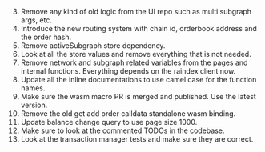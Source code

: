3. Remove any kind of old logic from the UI repo such as multi subgraph args, etc.
4. Introduce the new routing system with chain id, orderbook address and the order hash.
5. Remove activeSubgraph store dependency.
6. Look at all the store values and remove everything that is not needed.
7. Remove network and subgraph related variables from the pages and internal functions. Everything depends on the raindex client now.
8. Update all the inline documentations to use camel case for the function names.
10. Make sure the wasm macro PR is merged and published. Use the latest version.
11. Remove the old get add order calldata standalone wasm binding.
12. Update balance change query to use page size 1000.
13. Make sure to look at the commented TODOs in the codebase.
14. Look at the transaction manager tests and make sure they are correct.
